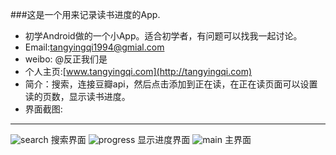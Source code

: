 ###这是一个用来记录读书进度的App.
- 初学Android做的一个小App。适合初学者，有问题可以找我一起讨论。
- Email:tangyingqi1994@gmial.com
- weibo: @反正我们是
- 个人主页:[www.tangyingqi.com](http://tangyingqi.com)
- 简介：搜索，连接豆瓣api，然后点击添加到正在读，在正在读页面可以设置读的页数，显示读书进度。
- 界面截图:
***
![search](http://i1.tietuku.com/c3d32a344926d4d8.png)
搜索界面
![progress](http://i1.tietuku.com/55246a73efeb2c06.png)
显示进度界面
![main](http://i1.tietuku.com/c24c075fa50e0980.png)
主界面
